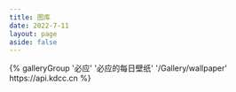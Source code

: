 ```yaml
---
title: 图库
date: 2022-7-11
layout: page
aside: false
---
```


<div class="gallery-group-main">
{% galleryGroup '必应' '必应的每日壁纸' '/Gallery/wallpaper' https://api.kdcc.cn %}

</div>